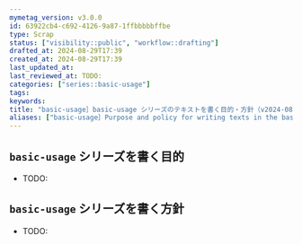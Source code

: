 ```yaml
---
mymetag_version: v3.0.0
id: 63922cb4-c692-4126-9a87-1ffbbbbbffbe
type: Scrap
status: ["visibility::public", "workflow::drafting"]
drafted_at: 2024-08-29T17:39
created_at: 2024-08-29T17:39
last_updated_at:
last_reviewed_at: TODO:
categories: ["series::basic-usage"]
tags:
keywords:
title: "basic-usage］basic-usage シリーズのテキストを書く目的・方針（v2024-08"
aliases: ["basic-usage］Purpose and policy for writing texts in the basic-usage series（v2024-08"]
---
```


## `basic-usage` シリーズを書く目的

- TODO:

## `basic-usage` シリーズを書く方針

- TODO:
